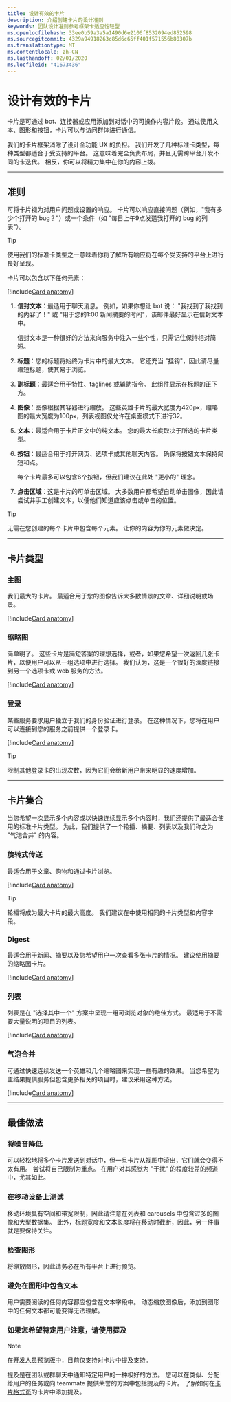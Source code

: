 ```yaml
---
title: 设计有效的卡片
description: 介绍创建卡片的设计准则
keywords: 团队设计准则参考框架卡适应性轻型
ms.openlocfilehash: 33ee0b59a3a5a1490d6e2106f8532094ed852598
ms.sourcegitcommit: 4329a94918263c85d6c65ff401f571556b80307b
ms.translationtype: MT
ms.contentlocale: zh-CN
ms.lasthandoff: 02/01/2020
ms.locfileid: "41673436"
---
```

# <a name="designing-effective-cards"></a>设计有效的卡片

卡片是可通过 bot、连接器或应用添加到对话中的可操作内容片段。 通过使用文本、图形和按钮，卡片可以与访问群体进行通信。

我们的卡片框架消除了设计全功能 UX 的负担。 我们开发了几种标准卡类型，每种类型都适合于受支持的平台。 这意味着完全负责布局，并且无需跨平台开发不同的卡迭代。 相反，你可以将精力集中在你的内容上拨。

---

## <a name="guidelines"></a>准则

可将卡片视为对用户问题或设置的响应。 卡片可以响应直接问题（例如，"我有多少个打开的 bug？"）或一个条件（如 "每日上午9点发送我打开的 bug 的列表"）。

> [!TIP]
> 使用我们的标准卡类型之一意味着你将了解所有响应将在每个受支持的平台上进行良好呈现。

卡片可以包含以下任何元素：<br />

[!include[Card anatomy](~/includes/design/card-image-anatomy.html)]

1. **信封文本**：最适用于聊天消息。 例如，如果你想让 bot 说： "我找到了我找到的内容了！" 或 "用于您的1:00 新闻摘要的时间"，该邮件最好显示在信封文本中。

   信封文本是一种很好的方法来向服务中注入一些个性，只需记住保持相对简短。

2. **标题**：您的标题将始终为卡片中的最大文本。 它还充当 "挂钩"，因此请尽量缩短标题，使其易于浏览。

3. **副标题**：最适合用于特性、taglines 或辅助指令。 此组件显示在标题的正下方。

4. **图像**：图像根据其容器进行缩放。 这些英雄卡片的最大宽度为420px，缩略图的最大宽度为100px，列表视图仅允许在桌面模式下进行32。

5. **文本**：最适合用于卡片正文中的纯文本。 您的最大长度取决于所选的卡片类型。

6. **按钮**：最适合用于打开网页、选项卡或其他聊天内容。 确保将按钮文本保持简短和点。

   每个卡片最多可以包含6个按钮，但我们建议在此处 "更小的" 理念。

7. **点击区域**：这是卡片的可单击区域。 大多数用户都希望自动单击图像，因此请尝试并手工创建文本，以便他们知道应该点击或单击的位置。

> [!TIP]
> 无需在您创建的每个卡片中包含每个元素。 让你的内容为你的元素做决定。

---

## <a name="types-of-cards"></a>卡片类型

### <a name="hero"></a>主图

我们最大的卡片。 最适合用于您的图像告诉大多数情景的文章、详细说明或场景。

[!include[Card anatomy](~/includes/design/card-image-hero.html)]

### <a name="thumbnail"></a>缩略图

简单明了。 这些卡片是简短答案的理想选择，或者，如果您希望一次返回几张卡片，以便用户可以从一组选项中进行选择。 我们认为，这是一个很好的深度链接到另一个选项卡或 web 服务的方法。

[!include[Card anatomy](~/includes/design/card-image-thumbnail.html)]

### <a name="sign-in"></a>登录

某些服务要求用户独立于我们的身份验证进行登录。 在这种情况下，您将在用户可以连接到您的服务之前提供一个登录卡。

[!include[Card anatomy](~/includes/design/card-image-signin.html)]

> [!TIP]
> 限制其他登录卡的出现次数，因为它们会给新用户带来明显的速度增加。

---

## <a name="card-collections"></a>卡片集合

当您希望一次显示多个内容或以快速连续显示多个内容时，我们还提供了最适合使用的标准卡片类型。 为此，我们提供了一个轮播、摘要、列表以及我们称之为 "气泡合并" 的内容。

### <a name="carousel"></a>旋转式传送

最适合用于文章、购物和通过卡片浏览。

[!include[Card anatomy](~/includes/design/card-image-carousel.html)]

> [!TIP]
> 轮播将成为最大卡片的最大高度。 我们建议在中使用相同的卡片类型和内容字段。

### <a name="digest"></a>Digest

最适合用于新闻、摘要以及您希望用户一次查看多张卡片的情况。 建议使用摘要的缩略图卡片。

[!include[Card anatomy](~/includes/design/card-image-digest.html)]

### <a name="lists"></a>列表

列表是在 "选择其中一个" 方案中呈现一组可浏览对象的绝佳方式。 最适用于不需要大量说明的项目的列表。

[!include[Card anatomy](~/includes/design/card-image-list.html)]

### <a name="bubble-merge"></a>气泡合并

可通过快速连续发送一个英雄和几个缩略图来实现一些有趣的效果。 当您希望为主结果提供服务但包含更多相关的项目时，建议采用这种方法。

[!include[Card anatomy](~/includes/design/card-image-bubble-merge.html)]

---

## <a name="best-practices"></a>最佳做法

### <a name="keep-the-noise-down"></a>将噪音降低

可以轻松地将多个卡片发送到对话中，但一旦卡片从视图中滚出，它们就会变得不太有用。 尝试将自己限制为重点。 在用户对其感觉为 "干扰" 的程度较差的频道中，尤其如此。

### <a name="test-on-mobile"></a>在移动设备上测试

移动环境具有空间和带宽限制，因此请注意在列表和 carousels 中包含过多的图像和大型数据集。 此外，标题宽度和文本长度将在移动时截断，因此，另一件事就是要保持关注。

### <a name="check-your-graphics"></a>检查图形

将缩放图形，因此请务必在所有平台上进行预览。

### <a name="avoid-including-text-in-a-graphic"></a>避免在图形中包含文本

用户需要阅读的任何内容都应包含在文本字段中。 动态缩放图像后，添加到图形中的任何文本都可能变得无法理解。

### <a name="use-mentions-if-you-want-the-attention-of-specific-users"></a>如果您希望特定用户注意，请使用提及

> [!NOTE]
> 在[开发人员预览版](~/resources/dev-preview/developer-preview-intro.md)中，目前仅支持对卡片中提及支持。

提及是在团队或群聊天中通知特定用户的一种极好的方法。 您可以在类似、分配给用户的任务或向 teammate 提供荣誉的方案中包括提及的卡片。 了解如何在[卡片格式页](~/task-modules-and-cards/cards/cards-format.md)的卡片中添加提及。 

